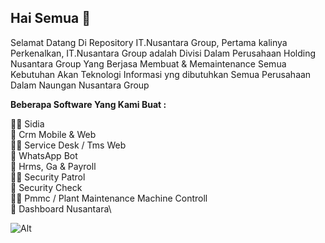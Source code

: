 ## Hai Semua 👋

Selamat Datang Di Repository IT.Nusantara Group, 
Pertama kalinya Perkenalkan, IT.Nusantara Group adalah Divisi Dalam Perusahaan Holding Nusantara Group Yang Berjasa Membuat & Memaintenance Semua Kebutuhan Akan Teknologi Informasi yng dibutuhkan Semua Perusahaan Dalam Naungan Nusantara Group

**Beberapa Software Yang Kami Buat :**

🙋‍♀️ Sidia\
🌈 Crm Mobile & Web\
👩‍💻 Service Desk / Tms Web\
🍿 WhatsApp Bot\
🧙 Hrms, Ga & Payroll\
🙋‍♀️ Security Patrol\
🌈 Security Check\
👩‍💻 Pmmc / Plant Maintenance Machine Controll\
🍿 Dashboard Nusantara\

![Alt](https://repobeats.axiom.co/api/embed/936204ae9978c3f6b72eb08ce07534ab97bbd6d2.svg "Repobeats analytics image")
